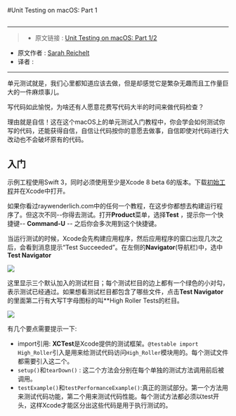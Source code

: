 #Unit Testing on macOS: Part 1
##

***

>* 原文链接 : [Unit Testing on macOS: Part 1/2](https://www.raywenderlich.com/141405/unit-testing-macos-part-12)
* 原文作者 : [Sarah Reichelt](https://www.raywenderlich.com/u/sarah)
* 译者 : []()

***


单元测试就是，我们心里都知道应该去做，但是却感觉它是繁杂无趣而且工作量巨大的一件麻烦事儿。

写代码如此愉悦，为啥还有人愿意花费写代码大半的时间来做代码检查？

理由就是自信！这在这个macOS上的单元测试入门教程中，你会学会如何测试你写的代码，还能获得自信，自信让代码按你的意愿去做事，自信即使对代码进行大改动也不会破坏原有的代码。

## 入门

示例工程使用Swift 3，同时必须使用至少是Xcode 8 beta 6的版本。下载[初始工程](https://cdn5.raywenderlich.com/wp-content/uploads/2016/08/HighRoller-starter.zip)并在Xcode中打开。

如果你看过raywenderlich.com中的任何一个教程，在这步你都想去构建运行程序了。但这次不同--你得去测试。打开**Product**菜单，选择**Test** ，提示你一个快捷键-- **Command-U** -- 之后你会多次用到这个快捷键。

当运行测试的时候，Xcode会先构建应用程序，然后应用程序的窗口出现几次之后，会看到消息提示“Test Succeeded”。在左侧的**Navigator**(导航栏)中，选中**Test Navigator**

![](https://cdn4.raywenderlich.com/wp-content/uploads/2016/08/TestNavigator2.png)

这里显示三个默认加入的测试栏目；每个测试栏目的边上都有一个绿色的小对勾，表示测试已经通过。如果想看测试栏目都包含了哪些文件，点击**Test Navigator**的里面第二行有大写T字母图标的叫**High Roller Tests的栏目。

![](https://cdn1.raywenderlich.com/wp-content/uploads/2016/08/DefaultTests3.png)

有几个要点需要提示一下:

- import引用: **XCTest**是Xcode提供的测试框架。`@testable import High_Roller`引入是用来给测试代码访问`High_Roller`模块用的。每个测试文件都需要引入这二个。
- `setup()`和`tearDown()` : 这二个方法会分别在每个单独的测试方法调用前后被调用。
- `testExample()`和`testPerformanceExample()`:真正的测试部分。第一个方法用来测试代码功能，第二个用来测试代码性能。每个测试方法都必须以test开头，这样Xcode才能区分出这些代码是用于执行测试的。
